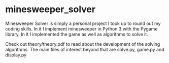 # minesweeper_solver

Minesweeper Solver is simply a personal project I took up to round out my coding skills. In it I implement minesweeper in Python 3 with the Pygame library. In it I implemented the game as well as algorithms to solve it. 

Check out theory/theory.pdf to read about the development of the solving algorithms. The main files of interest beyond that are solve.py, game.py and display.py
